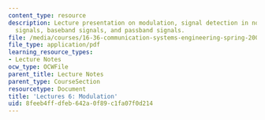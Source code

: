 ```yaml
---
content_type: resource
description: Lecture presentation on modulation, signal detection in noise, digital
  signals, baseband signals, and passband signals.
file: /media/courses/16-36-communication-systems-engineering-spring-2009/8feeb4ffdfeb642a0f89c1fa07f0d214_MIT16_36s09_lec06.pdf
file_type: application/pdf
learning_resource_types:
- Lecture Notes
ocw_type: OCWFile
parent_title: Lecture Notes
parent_type: CourseSection
resourcetype: Document
title: 'Lectures 6: Modulation'
uid: 8feeb4ff-dfeb-642a-0f89-c1fa07f0d214
---
```

